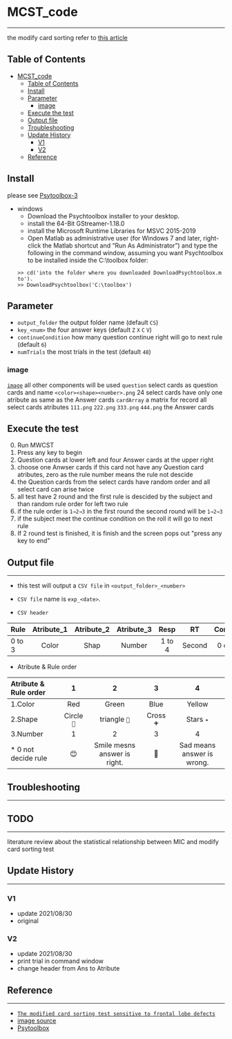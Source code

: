# MCST_code
---
the modify card sorting refer to [this article](https://github.com/GolsonLin/MCST_code/blob/main/modified%20CS.pdf "The modified card sorting test sensitive to frontal lobe defects")
## Table of Contents

* [MCST\_code](#mcst_code)
  * [Table of Contents](#table-of-contents)
  * [Install](#install)
  * [Parameter](#parameter)
    * [image](#image)
  * [Execute the test](#execute-the-test)
  * [Output file](#output-file)
  * [Troubleshooting](#troubleshooting)
  * [Update History](#update-history)
    * [V1](#v1)
    * [V2](#v2)
  * [Reference](#reference)
## Install

please see [Psytoolbox-3](http://psychtoolbox.org/download.html)
* windows
	* Download the Psychtoolbox installer to your desktop.
	* install the 64-Bit GStreamer-1.18.0
	* install the Microsoft Runtime Libraries for MSVC 2015-2019
	* Open Matlab as administrative user (for Windows 7 and later, right-click the Matlab shortcut and “Run As Administrator”) and type the following in the command window, assuming you want Psychtoolbox to be installed inside the C:\toolbox folder:
	```
	>> cd('into the folder where you downloaded DownloadPsychtoolbox.m to').
	>> DownloadPsychtoolbox('C:\toolbox')
	 ```

## Parameter

* `output_folder` the output folder name (default `CS`)
* `key_<num>` the four answer keys (default `Z` `X` `C` `V`)
*  `continueCondition` how many question continue right will go to next rule (default `6`)
*  `numTrials`   the most trials in the test (default `48`)

### image

[`image`](https://github.com/GolsonLin/MCST_code/tree/main/image) all other components will be used
`question` select cards as question cards and name `<color><shape><number>.png`
24 select cards have only one atribute as same as the Answer cards
`cardArray` a matrix for record all select cards atributes
`111.png` `222.png` `333.png` `444.png` the Answer cards

## Execute the test
0. Run MWCST
1. Press any key to begin
2. Question cards at lower left and four Answer cards at the upper right
3. choose one Anwser cards if this card not have any Question card atributes, zero as the rule number means the rule not descide
4. the Question cards from the select cards have random order and all select card can arise twice
5. all test have 2 round and the first rule is descided by the subject and than random rule order for left two rule
6. if the rule order is `1→2→3` in the first round the second round will be `1→2→3`   
7. if the subject meet the continue condition on the roll it will go to next rule
8. If 2 round test is finished, it is finish and the screen pops out "press any key to end"

## Output file

---
* this test will output a `CSV file` in `<output_folder>_<number>`

* `CSV file` name is `exp_<date>`.
* `CSV header`

| Rule | Atribute_1 | Atribute_2 | Atribute_3 | Resp | RT | Correct |
| ---- | :----------: | :----------: | :----------: | :----: | :--: | :-------: |
|0 to 3|Color|Shap|Number|1 to 4|Second|0 or 1|

*  Atribute & Rule order

| Atribute & Rule order |      1      |       2        |      3     |     4      |
| :-------- | :-----------: | :--------------: | :----------: | :----------: |
|  1.Color |     Red     |     Green      |    Blue    |   Yellow   |
|  2.Shape | Circle `🔘` | triangle `🔺` | Cross `➕` | Stars `✴` |
| 3.Number |       1     |       2        |     3      |      4     |
|                        * 0 not decide rule  | 😊 |Smile mesns answer is right.|🙁 |Sad means answer is wrong.|

## Troubleshooting

---

<h2 id="todo">TODO</h2>

---
literature review about the statistical relationship between MIC and modify card sorting test 

## Update History
---

### V1

* update 2021/08/30 
* original

### V2
* update 2021/08/30 
* print trial in command window
* change header from Ans to Atribute

## Reference
---
* [`The modified card sorting test sensitive to frontal lobe defects`](https://github.com/GolsonLin/MCST_code/blob/main/modified%20CS.pdf "The modified card sorting test sensitive to frontal lobe defects")
*  [image source](http://pebl.sourceforge.net/download.html)
*  [Psytoolbox](http://psychtoolbox.org/)
